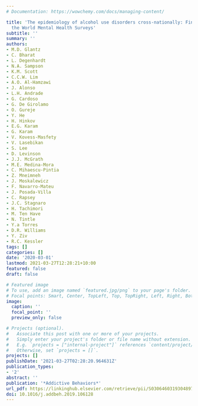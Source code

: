 ```yaml
---
# Documentation: https://wowchemy.com/docs/managing-content/

title: 'The epidemiology of alcohol use disorders cross-nationally: Findings from
  the World Mental Health Surveys'
subtitle: ''
summary: ''
authors:
- M.D. Glantz
- C. Bharat
- L. Degenhardt
- N.A. Sampson
- K.M. Scott
- C.C.W. Lim
- A.O. Al-Hamzawi
- J. Alonso
- L.H. Andrade
- G. Cardoso
- G. De Girolamo
- O. Gureje
- Y. He
- H. Hinkov
- E.G. Karam
- G. Karam
- V. Kovess-Masfety
- V. Lasebikan
- S. Lee
- D. Levinson
- J.J. McGrath
- M.E. Medina-Mora
- C. Mihaescu-Pintia
- Z. Mneimneh
- J. Moskalewicz
- F. Navarro-Mateu
- J. Posada-Villa
- C. Rapsey
- J.C. Stagnaro
- H. Tachimori
- M. Ten Have
- N. Tintle
- Y.a Torres
- D.R. Williams
- Y. Ziv
- R.C. Kessler
tags: []
categories: []
date: '2020-03-01'
lastmod: 2021-03-27T12:28:21+10:00
featured: false
draft: false

# Featured image
# To use, add an image named `featured.jpg/png` to your page's folder.
# Focal points: Smart, Center, TopLeft, Top, TopRight, Left, Right, BottomLeft, Bottom, BottomRight.
image:
  caption: ''
  focal_point: ''
  preview_only: false

# Projects (optional).
#   Associate this post with one or more of your projects.
#   Simply enter your project's folder or file name without extension.
#   E.g. `projects = ["internal-project"]` references `content/project/deep-learning/index.md`.
#   Otherwise, set `projects = []`.
projects: []
publishDate: '2021-03-27T02:28:20.964631Z'
publication_types:
- '2'
abstract: ''
publication: '*Addictive Behaviors*'
url_pdf: https://linkinghub.elsevier.com/retrieve/pii/S0306460319304897
doi: 10.1016/j.addbeh.2019.106128
---
```

